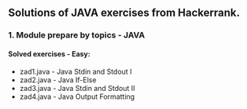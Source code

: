 ## Solutions of JAVA exercises from Hackerrank.

### 1. Module prepare by topics - JAVA

#### Solved exercises - Easy:

* zad1.java - Java Stdin and Stdout I
* zad2.java - Java If-Else
* zad3.java - Java Stdin and Stdout II
* zad4.java - Java Output Formatting